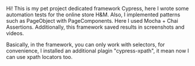 Hi!
This is my pet project dedicated framework Cypress, here I wrote some automation tests for the online store H&M.
Also, I implemented patterns such as PageObject with PageComponents.
Here I used Mocha + Chai Assertions.
Additionally, this framework saved results in screenshots and videos.

Basically, in the framework, you can only work with selectors, for convenience, I installed an additional plagin "cypress-xpath", it mean now I can use xpath locators too.
